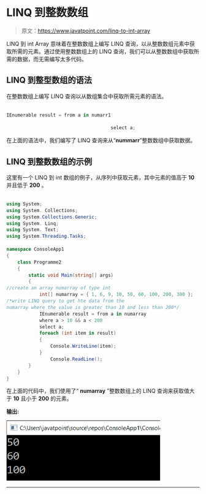 # LINQ 到整数数组

> 原文：<https://www.javatpoint.com/linq-to-int-array>

LINQ 到 int Array 意味着在整数数组上编写 LINQ 查询，以从整数数组元素中获取所需的元素。通过使用整数数组上的 LINQ 查询，我们可以从整数数组中获取所需的数据，而无需编写太多代码。

## LINQ 到整型数组的语法

在整数数组上编写 LINQ 查询以从数组集合中获取所需元素的语法。

```cs

IEnumerable result = from a in numarr1

                                      select a; 
```

在上面的语法中，我们编写了 LINQ 查询来从“**nummarr**”整数数组中获取数据。

## LINQ 到整数数组的示例

这里有一个 LINQ 到 int 数组的例子，从序列中获取元素，其中元素的值高于 **10** 并且低于 **200** 。

```cs

using System;
using System. Collections;
using System.Collections.Generic;
using System. Linq;
using System. Text;
using System.Threading.Tasks;

namespace ConsoleApp1
{
    class Programme2
    {
        static void Main(string[] args)
        {
//create an array numarray of type int
            int[] numarray = { 1, 6, 9, 10, 50, 60, 100, 200, 300 };
/*write LINQ query to get hte data from the 
numarray where the value is greater than 10 and less than 200*/
            IEnumerable result = from a in numarray
            where a > 10 && a < 200
            select a;
            foreach (int item in result)
            {
                Console.WriteLine(item);
            }
                Console.ReadLine();
        }
    }
} 
```

在上面的代码中，我们使用了“ **numarray** ”整数数组上的 LINQ 查询来获取值大于 **10** 且小于 **200** 的元素。

**输出:**

![LINQ to Int Array](img/8666acd1a89bae97aebca5412f8d8731.png)

* * *